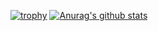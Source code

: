 <!--
**Pho3niX90/Pho3niX90** is a ✨ _special_ ✨ repository because its `README.md` (this file) appears on your GitHub profile.

Here are some ideas to get you started:

- 🔭 I’m currently working on ...
- 🌱 I’m currently learning ...
- 👯 I’m looking to collaborate on ...
- 🤔 I’m looking for help with ...
- 💬 Ask me about ...
- 📫 How to reach me: ...
- 😄 Pronouns: ...
- ⚡ Fun fact: ...
--> 
[![trophy](https://github-profile-trophy-git-master-pho3nix90.vercel.app/?username=Pho3niX90&theme=onedark&column=-1)](https://github.com/ryo-ma/github-profile-trophy)
[![Anurag's github stats](https://github-stats-pho3nix90.vercel.app/api?username=Pho3niX90&show_icons=true&theme=radical&include_all_commits=true&count_private=true&1)](https://github.com/anuraghazra/github-readme-stats)



<!--[![willianrod's wakatime stats](https://github-readme-stats.vercel.app/api/wakatime?username=Pho3niX90)](https://github.com/anuraghazra/github-readme-stats)-->
